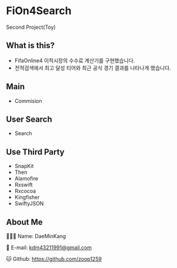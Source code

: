 # FiOn4Search
Second Project(Toy)

What is this?
-------------
- FifaOnline4 이적시장의 수수료 계산기를 구현했습니다.
- 전적검색에서 최고 달성 티어와 최근 공식 경기 결과를 나타나게 했습니다.

Main
----
- Commision

User Search
-----------
- Search

Use Third Party
---------------
- SnapKit
- Then
- Alamofire
- Rxswift
- Rxcocoa
- Kingfisher
- SwiftyJSON

About Me
--------
🙋🏻‍♂️ Name: DaeMinKang

📧 E-mail: <kdm43211991@gmail.com>

🐱 Github: <https://github.com/zoop1259>
